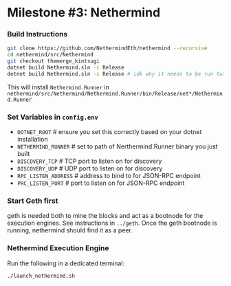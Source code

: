 # Milestone #3: Nethermind

### Build Instructions

```bash
git clone https://github.com/NethermindEth/nethermind --recursive
cd nethermind/src/Nethermind
git checkout themerge_kintsugi
dotnet build Nethermind.sln -c Release
dotnet build Nethermind.sln -c Release # idk why it needs to be run twice..
```

This will install `Nethermind.Runner` in `nethermind/src/Nethermind/Nethermind.Runner/bin/Release/net*/Nethermind.Runner`

### Set Variables in `config.env`

- `DOTNET_ROOT` # ensure you set this correctly based on your dotnet installation
- `NETHERMIND_RUNNER` # set to path of Nerthermind.Runner binary you just built
- `DISCOVERY_TCP` # TCP port to listen on for discovery
- `DISCOVERY_UDP` # UDP port to listen on for discovery
- `RPC_LISTEN_ADDRESS` # address to bind to for JSON-RPC endpoint
- `PRC_LISTEN_PORT` # port to listen on for JSON-RPC endpoint

### Start Geth first

geth is needed both to mine the blocks and act as a bootnode for the execution engines. See
instructions in `../geth`. Once the geth bootnode is running, nethermind should find it as
a peer.

### Nethermind Execution Engine

Run the following in a dedicated terminal:
```
./launch_nethermind.sh
```


